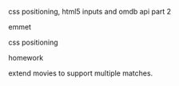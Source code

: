 css positioning, html5 inputs and omdb api part 2

emmet

css positioning

homework

extend movies to support multiple matches.

